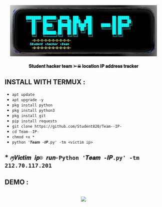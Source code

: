 <h2 align="center"> <img src="https://github.com/Student820/Team--IP-/blob/main/𝑻𝒆𝒂𝒎.jpg" width="470" /> </h2>

<p align="center">

<p align="center"><b>𝐒𝐭𝐮𝐝𝐞𝐧𝐭 𝐡𝐚𝐜𝐤𝐞𝐫 𝐭𝐞𝐚𝐦 ➢☠︎︎ 𝐥𝐨𝐜𝐚𝐭𝐢𝐨𝐧 𝐈𝐏 𝐚𝐝𝐝𝐫𝐞𝐬𝐬 𝐭𝐫𝐚𝐜𝐤𝐞𝐫</b <code></code></p>



## INSTALL WITH TERMUX :

* `apt update`
* `apt upgrade -y`
* ```pkg install python```
* `pkg install python3`
* `pkg install git`
* `pip install requests`
* `git clone https://github.com/Student820/Team--IP-`
* `cd Team--IP-`
* `chmod +x *`
* `python '𝑻𝒆𝒂𝒎 -𝑰𝑷.py' -tm <victim ip>`
  
## * `ꪑ𝑽𝒊𝒄𝒕𝒊𝒎 𝒊𝒑⍟ 𝒓𝒖𝒏➢Python '𝑻𝒆𝒂𝒎 -𝑰𝑷.py' -tm 212.70.117.201`


## DEMO :


<h2 align="center"> <img src="https://github.com/Student820/Team--IP-/blob/main/team vdd" width="470" /> </h2>

